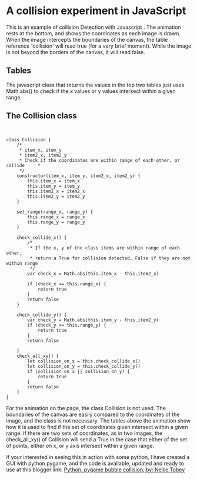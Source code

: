 # A collision experiment in JavaScript
This is an example of collision Detection with Javascript <canvas>.
The animation rests at the bottom, and shows the coordinates as each image is drawn.  When the image intercepts the boundaries of the canvas,  the table reference 'collision' will read true (for a very brief moment). While the image is not beyond the borders of the canvas, it will read false.
  
## Tables
The javascript class that returns the values in the top two tables just uses Math.abs() to check if the x values or y values intersect within a given range.  

## The Collision class

<pre><code>

class Collision {
    /*
     * item_x, item_y  
     * item2_x, item2_y
     * Check if the coordinates are within range of each other, or collide     * 
     */
    constructor(item_x, item_y, item2_x, item2_y) {
        this.item_x = item_x
        this.item_y = item_y
        this.item2_x = item2_x
        this.item2_y = item2_y
    }

    set_range(range_x, range_y) {
        this.range_x = range_x
        this.range_y = range_y
    }

    check_collide_x() {
        /*
         * If the x, y of the class items are within range of each other,
         * return a True for collision detected, False if they are not within range
         */
        var check_x = Math.abs(this.item_x - this.item2_x)
       
        if (check_x <= this.range_x) {
            return true
        }
        return false
    }

    check_collide_y() {
        var check_y = Math.abs(this.item_y - this.item2_y)
        if (check_y <= this.range_y) {
            return true
        }
        return false

    }
    check_all_xy() {
        let collision_on_x = this.check_collide_x()
        let collision_on_y = this.check_collide_y()
        if (collision_on_x || collision_on_y) {
            return true
        }
        return false
    }
}
</pre></code>

For the animation on the page, the class Collision is not used.  The boundaries of the canvas are easily compared to the coordinates of the image, and the class is not necessary.  The tables above the animation show how it is used to find if the set of coordinates given intersect within a given range.  If there are two sets of coordinates, as in two images, the check_all_xy() of Collision will send a True in the case that either of the set of points, either on x, or y axis intersect within a given range. 

If your interested in seeing this in action with some python, I have created a GUI with python pygame, and the code is available, updated and ready to use at this blogger link: 
[Python, pygame bubble collision, by: Nellie Tobey](https://camelcasenoodles.blogspot.com/2018/05/pygame-move-collide-circles.html]) 
